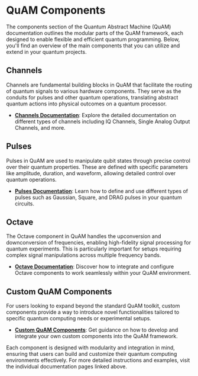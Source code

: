 # QuAM Components

The components section of the Quantum Abstract Machine (QuAM) documentation outlines the modular parts of the QuAM framework, each designed to enable flexible and efficient quantum programming. Below, you'll find an overview of the main components that you can utilize and extend in your quantum projects.

## Channels
Channels are fundamental building blocks in QuAM that facilitate the routing of quantum signals to various hardware components. They serve as the conduits for pulses and other quantum operations, translating abstract quantum actions into physical outcomes on a quantum processor.

- **[Channels Documentation](channels.md)**: Explore the detailed documentation on different types of channels including IQ Channels, Single Analog Output Channels, and more.

## Pulses
Pulses in QuAM are used to manipulate qubit states through precise control over their quantum properties. These are defined with specific parameters like amplitude, duration, and waveform, allowing detailed control over quantum operations.

- **[Pulses Documentation](pulses.md)**: Learn how to define and use different types of pulses such as Gaussian, Square, and DRAG pulses in your quantum circuits.

## Octave
The Octave component in QuAM handles the upconversion and downconversion of frequencies, enabling high-fidelity signal processing for quantum experiments. This is particularly important for setups requiring complex signal manipulations across multiple frequency bands.

- **[Octave Documentation](octave.md)**: Discover how to integrate and configure Octave components to work seamlessly within your QuAM environment.

## Custom QuAM Components
For users looking to expand beyond the standard QuAM toolkit, custom components provide a way to introduce novel functionalities tailored to specific quantum computing needs or experimental setups.

- **[Custom QuAM Components](/components/custom-components)**: Get guidance on how to develop and integrate your own custom components into the QuAM framework.

Each component is designed with modularity and integration in mind, ensuring that users can build and customize their quantum computing environments effectively. For more detailed instructions and examples, visit the individual documentation pages linked above.
